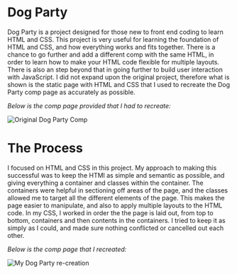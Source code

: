 # Dog Party

Dog Party is a project designed for those new to front end coding to learn HTML and CSS. This project is very useful for learning the foundation of HTML and CSS, and how everything works and fits together. There is a chance to go further and add a different comp with the same HTML, in order to learn how to make your HTML code flexible for multiple layouts. There is also an step beyond that in going further to build user interaction with JavaScript. I did not expand upon the original project, therefore what is shown is the static page with HTML and CSS that I used to recreate the Dog Party comp page as accurately as possible.

*Below is the comp page provided that I had to recreate:*

![Original Dog Party Comp](https://user-images.githubusercontent.com/49771846/60387232-93ab7900-9a8f-11e9-97b8-859d112db689.jpg)

# The Process

I focused on HTML and CSS in this project. My approach to making this successful was to keep the HTMl as simple and semantic as possible, and giving everything a container and classes within the container.  The containers were helpful in sectioning off areas of the page, and the classes allowed me to target all the different elements of the page. This makes the page easier to manipulate, and also to apply multiple layouts to the HTML code. In my CSS, I worked in order the the page is laid out, from top to bottom, containers and then contents in the containers. I tried to keep it as simply as I could, and made sure nothing conflicted or cancelled out each other.

*Below is the comp page that I recreated:*

<img src="desktop/my-dog-party.jpg" alt="My Dog Party re-creation">
